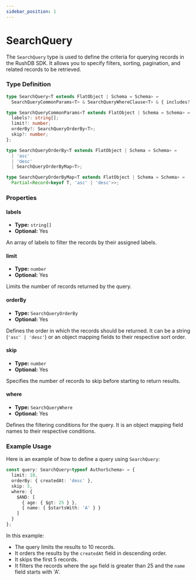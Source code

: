 ```yaml
---
sidebar_position: 1
---
```


# SearchQuery

The `SearchQuery` type is used to define the criteria for querying records in the RushDB SDK. It allows you to specify filters, sorting, pagination, and related records to be retrieved.

### Type Definition
```typescript
type SearchQuery<T extends FlatObject | Schema = Schema> =
  SearchQueryCommonParams<T> & SearchQueryWhereClause<T> & { includes?: never };

type SearchQueryCommonParams<T extends FlatObject | Schema = Schema> = {
  labels?: string[];
  limit?: number;
  orderBy?: SearchQueryOrderBy<T>;
  skip?: number;
};

type SearchQueryOrderBy<T extends FlatObject | Schema = Schema> =
  | 'asc'
  | 'desc'
  | SearchQueryOrderByMap<T>;

type SearchQueryOrderByMap<T extends FlatObject | Schema = Schema> =
  Partial<Record<keyof T, 'asc' | 'desc'>>;
```

### Properties

#### labels

- **Type:** `string[]`
- **Optional:** Yes

An array of labels to filter the records by their assigned labels.

#### limit

- **Type:** `number`
- **Optional:** Yes

Limits the number of records returned by the query.

#### orderBy

- **Type:** `SearchQueryOrderBy`
- **Optional:** Yes

Defines the order in which the records should be returned. It can be a string (`'asc' | 'desc'`) or an object mapping fields to their respective sort order.

#### skip

- **Type:** `number`
- **Optional:** Yes

Specifies the number of records to skip before starting to return results.

#### where

- **Type:** `SearchQueryWhere`
- **Optional:** Yes

Defines the filtering conditions for the query. It is an object mapping field names to their respective conditions.

### Example Usage

Here is an example of how to define a query using `SearchQuery`:
```typescript
const query: SearchQuery<typeof AuthorSchema> = {
  limit: 10,
  orderBy: { createdAt: 'desc' },
  skip: 5,
  where: {
    $AND: [
      { age: { $gt: 25 } },
      { name: { $startsWith: 'A' } }
    ]
  }
};
```

In this example:
- The query limits the results to 10 records.
- It orders the results by the `createdAt` field in descending order.
- It skips the first 5 records.
- It filters the records where the `age` field is greater than 25 and the `name` field starts with 'A'.